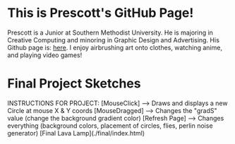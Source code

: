 # This is Prescott's GitHub Page!

Prescott is a Junior at Southern Methodist University. He is majoring in Creative Computing and minoring in Graphic Design and Advertising. His Github page is: [here](https://github.com/bikeracer9). I enjoy airbrushing art onto clothes, watching anime, and playing video games!

# Final Project Sketches
<body> 
INSTRUCTIONS FOR PROJECT: 
              [MouseClick] --> Draws and displays a new Circle at mouse X & Y coords
            [MouseDragged] --> Changes the "gradS" value (change the background gradient color)
            [Refresh Page] --> Changes everything (background colors, placement of circles, flies, perlin noise generator)

</body>
[Final Lava Lamp](./final/index.html)
